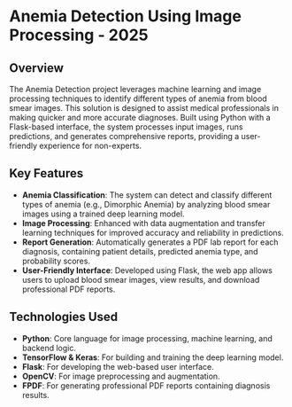 # Anemia Detection Using Image Processing - 2025

## Overview
The Anemia Detection project leverages machine learning and image processing techniques to identify different types of anemia from blood smear images. This solution is designed to assist medical professionals in making quicker and more accurate diagnoses. Built using Python with a Flask-based interface, the system processes input images, runs predictions, and generates comprehensive reports, providing a user-friendly experience for non-experts.

## Key Features

- **Anemia Classification**: The system can detect and classify different types of anemia (e.g., Dimorphic Anemia) by analyzing blood smear images using a trained deep learning model.
- **Image Processing**: Enhanced with data augmentation and transfer learning techniques for improved accuracy and reliability in predictions.
- **Report Generation**: Automatically generates a PDF lab report for each diagnosis, containing patient details, predicted anemia type, and probability scores.
- **User-Friendly Interface**: Developed using Flask, the web app allows users to upload blood smear images, view results, and download professional PDF reports.

## Technologies Used

- **Python**: Core language for image processing, machine learning, and backend logic.
- **TensorFlow & Keras**: For building and training the deep learning model.
- **Flask**: For developing the web-based user interface.
- **OpenCV**: For image preprocessing and augmentation.
- **FPDF**: For generating professional PDF reports containing diagnosis results.
